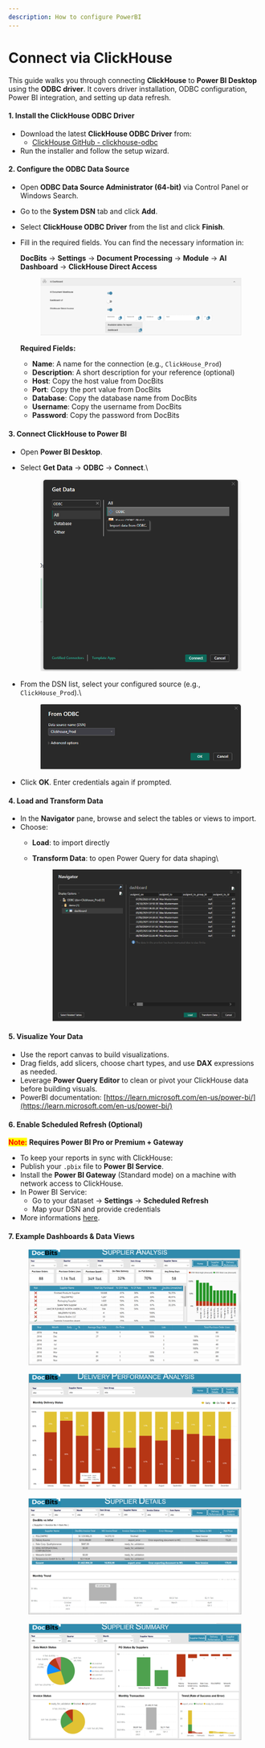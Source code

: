 ```yaml
---
description: How to configure PowerBI
---
```


# Connect via ClickHouse

This guide walks you through connecting **ClickHouse** to **Power BI Desktop** using the **ODBC driver**. It covers driver installation, ODBC configuration, Power BI integration, and setting up data refresh.

#### 1. Install the ClickHouse ODBC Driver

* Download the latest **ClickHouse ODBC Driver** from:
  * [ClickHouse GitHub - clickhouse-odbc](https://github.com/ClickHouse/clickhouse-odbc)
* Run the installer and follow the setup wizard.

#### 2. Configure the ODBC Data Source

* Open **ODBC Data Source Administrator (64-bit)** via Control Panel or Windows Search.
* Go to the **System DSN** tab and click **Add**.
* Select **ClickHouse ODBC Driver** from the list and click **Finish**.
*   Fill in the required fields. You can find the necessary information in:

    **DocBits** → **Settings** → **Document Processing** → **Module** → **AI Dashboard** → **ClickHouse Direct Access**

    <figure><img src="../../.gitbook/assets/image (440).png" alt=""><figcaption></figcaption></figure>

    **Required Fields:**

    * **Name**: A name for the connection (e.g., `ClickHouse_Prod`)
    * **Description**: A short description for your reference (optional)
    * **Host**: Copy the host value from DocBits
    * **Port**: Copy the port value from DocBits
    * **Database**: Copy the database name from DocBits
    * **Username**: Copy the username from DocBits
    * **Password**: Copy the password from DocBits

#### 3. Connect ClickHouse to Power BI

* Open **Power BI Desktop**.
*   Select **Get Data** → **ODBC** → **Connect**.\


    <figure><img src="../../.gitbook/assets/Screenshot 2025-05-19 163621.png" alt=""><figcaption></figcaption></figure>
*   From the DSN list, select your configured source (e.g., `ClickHouse_Prod`).\


    <figure><img src="../../.gitbook/assets/Screenshot 2025-05-19 163823.png" alt=""><figcaption></figcaption></figure>
* Click **OK**. Enter credentials again if prompted.

#### 4. Load and Transform Data

* In the **Navigator** pane, browse and select the tables or views to import.
* Choose:
  * **Load**: to import directly
  *   **Transform Data**: to open Power Query for data shaping\


      <figure><img src="../../.gitbook/assets/Screenshot 2025-05-19 164134.png" alt=""><figcaption></figcaption></figure>

#### 5. Visualize Your Data

* Use the report canvas to build visualizations.
* Drag fields, add slicers, choose chart types, and use **DAX** expressions as needed.
* &#x20;Leverage **Power Query Editor** to clean or pivot your ClickHouse data before building visuals.
* PowerBI documentation:  [https://learn.microsoft.com/en-us/power-bi/](https://learn.microsoft.com/en-us/power-bi/)

#### 6. Enable Scheduled Refresh (Optional)

<mark style="color:red;">**Note:**</mark> **Requires Power BI Pro or Premium + Gateway**

* To keep your reports in sync with ClickHouse:
* Publish your `.pbix` file to **Power BI Service**.
* Install the **Power BI Gateway** (Standard mode) on a machine with network access to ClickHouse.
* In Power BI Service:
  * Go to your dataset → **Settings** → **Scheduled Refresh**
  * Map your DSN and provide credentials
* More informations [here](https://learn.microsoft.com/en-us/power-bi/connect-data/service-gateway-deployment-guidance).&#x20;

#### 7. Example Dashboards & Data Views&#x20;

<div><figure><img src="../../.gitbook/assets/Screenshot 2025-05-13 at 12.23.07.png" alt=""><figcaption></figcaption></figure> <figure><img src="../../.gitbook/assets/Screenshot 2025-05-13 at 12.23.17.png" alt=""><figcaption></figcaption></figure> <figure><img src="../../.gitbook/assets/Screenshot 2025-05-13 at 12.23.26.png" alt=""><figcaption></figcaption></figure> <figure><img src="../../.gitbook/assets/Screenshot 2025-05-13 at 12.23.34.png" alt=""><figcaption></figcaption></figure></div>
